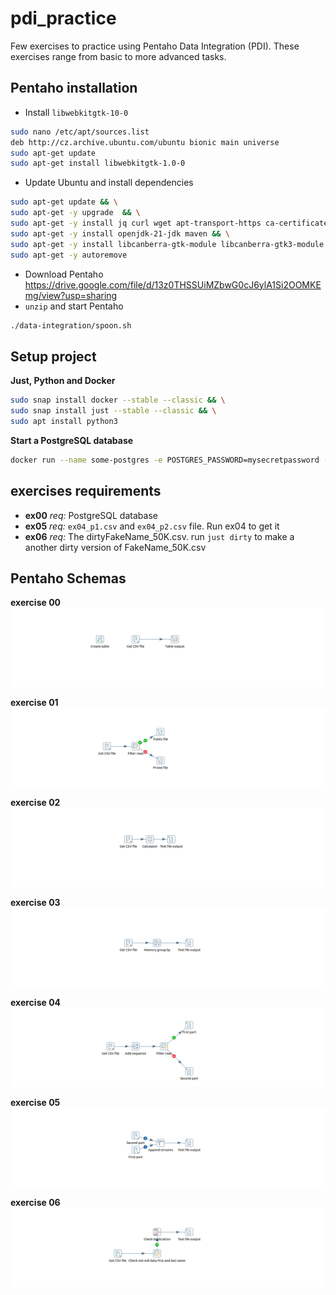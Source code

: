 # pdi_practice
Few exercises to practice using Pentaho Data Integration (PDI). These exercises range from basic to more advanced tasks.

## Pentaho installation
- Install `libwebkitgtk-10-0`
```bash
sudo nano /etc/apt/sources.list
deb http://cz.archive.ubuntu.com/ubuntu bionic main universe
sudo apt-get update
sudo apt-get install libwebkitgtk-1.0-0
```
- Update Ubuntu and install dependencies
```bash
sudo apt-get update && \
sudo apt-get -y upgrade  && \
sudo apt-get -y install jq curl wget apt-transport-https ca-certificates gnupg software-properties-common && \
sudo apt-get -y install openjdk-21-jdk maven && \
sudo apt-get -y install libcanberra-gtk-module libcanberra-gtk3-module && \
sudo apt-get -y autoremove
```

- Download Pentaho https://drive.google.com/file/d/13z0THSSUiMZbwG0cJ6ylA1Si2OOMKEmg/view?usp=sharing
- `unzip` and start Pentaho
```bash
./data-integration/spoon.sh
```

## Setup project
**Just, Python and Docker**
```bash
sudo snap install docker --stable --classic && \
sudo snap install just --stable --classic && \
sudo apt install python3
```

**Start a PostgreSQL database**
```bash
docker run --name some-postgres -e POSTGRES_PASSWORD=mysecretpassword -p 5432:5432 -d postgres
```

## exercises requirements
- **ex00** *req:* PostgreSQL database
- **ex05** *req:* `ex04_p1.csv` and `ex04_p2.csv` file. Run ex04 to get it
- **ex06** *req:* The dirtyFakeName_50K.csv. run `just dirty` to make a another dirty version of FakeName_50K.csv

## Pentaho Schemas
**exercise 00**
![](https://github.com/kazourak/pdi_practice/blob/main/img/ex00.png)

**exercise 01**
![](https://github.com/kazourak/pdi_practice/blob/main/img/ex01.png)

**exercise 02**
![](https://github.com/kazourak/pdi_practice/blob/main/img/ex02.png)

**exercise 03**
![](https://github.com/kazourak/pdi_practice/blob/main/img/ex03.png)

**exercise 04**
![](https://github.com/kazourak/pdi_practice/blob/main/img/ex04.png)

**exercise 05**
![](https://github.com/kazourak/pdi_practice/blob/main/img/ex05.png)

**exercise 06**
![](https://github.com/kazourak/pdi_practice/blob/main/img/ex06.png)


